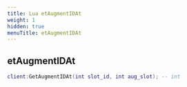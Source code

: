 ```yaml
---
title: Lua etAugmentIDAt
weight: 1
hidden: true
menuTitle: etAugmentIDAt
---
```

## etAugmentIDAt
```lua
client:GetAugmentIDAt(int slot_id, int aug_slot); -- int
```